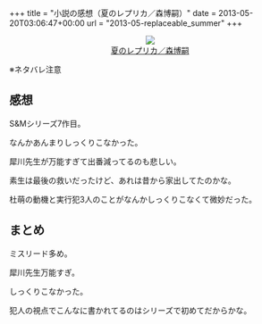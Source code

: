 +++
title = "小説の感想（夏のレプリカ／森博嗣）"
date = 2013-05-20T03:06:47+00:00
url = "2013-05-replaceable_summer"
+++

<div style="text-align: center;">
  <a href="http://www.amazon.co.jp/gp/product/406273012X/ref=as_li_ss_il?ie=UTF8&#038;camp=247&#038;creative=7399&#038;creativeASIN=406273012X&#038;linkCode=as2&#038;tag=5000164-22"><img border="0" src="http://ws-fe.amazon-adsystem.com/widgets/q?_encoding=UTF8&#038;ASIN=406273012X&#038;Format=_SL160_&#038;ID=AsinImage&#038;MarketPlace=JP&#038;ServiceVersion=20070822&#038;WS=1&#038;tag=5000164-22" /><br /><span>夏のレプリカ／森博嗣</span></a><img src="http://ir-jp.amazon-adsystem.com/e/ir?t=5000164-22&#038;l=as2&#038;o=9&#038;a=406273012X" width="1" height="1" border="0" alt="" style="border:none !important; margin:0px !important;" />
</div>

※ネタバレ注意

## 感想

S&#038;Mシリーズ7作目。
  
なんかあんまりしっくりこなかった。
  
犀川先生が万能すぎて出番減ってるのも悲しい。
  
素生は最後の救いだったけど、あれは昔から家出してたのかな。
  
杜萌の動機と実行犯3人のことがなんかしっくりこなくて微妙だった。

## まとめ

ミスリード多め。
  
犀川先生万能すぎ。
  
しっくりこなかった。
  
犯人の視点でこんなに書かれてるのはシリーズで初めてだからかな。